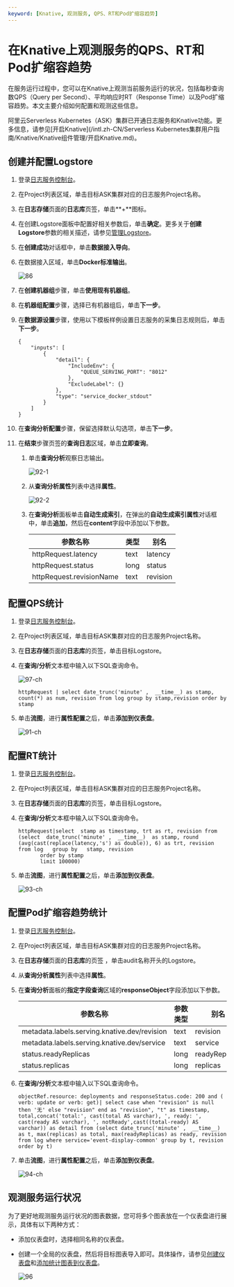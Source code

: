 ```yaml
---
keyword: [Knative, 观测服务, QPS、RT和Pod扩缩容趋势]
---
```


# 在Knative上观测服务的QPS、RT和Pod扩缩容趋势

在服务运行过程中，您可以在Knative上观测当前服务运行的状况，包括每秒查询数QPS（Query per Second）、平均响应时RT（Response Time）以及Pod扩缩容趋势。本文主要介绍如何配置和观测这些信息。

阿里云Serverless Kubernetes（ASK）集群已开通日志服务和Knative功能。更多信息，请参见[开启Knative](/intl.zh-CN/Serverless Kubernetes集群用户指南/Knative/Knative组件管理/开启Knative.md)。

## 创建并配置Logstore

1.  登录[日志服务控制台](https://sls.console.aliyun.com)。

2.  在Project列表区域，单击目标ASK集群对应的日志服务Project名称。

3.  在**日志存储**页面的**日志库**页签，单击**+**图标。

4.  在创建Logstore面板中配置好相关参数后，单击**确定**。更多关于**创建Logstore**参数的相关描述，请参见[管理Logstore](/intl.zh-CN/数据采集/准备工作/管理Logstore.md)。

5.  在**创建成功**对话框中，单击**数据接入导向**。

6.  在数据接入区域，单击**Docker标准输出**。

    ![86](https://static-aliyun-doc.oss-accelerate.aliyuncs.com/assets/img/zh-CN/4874619061/p205975.png)

7.  在**创建机器组**步骤，单击**使用现有机器组**。

8.  在**机器组配置**步骤，选择已有机器组后，单击**下一步**。

9.  在**数据源设置**步骤，使用以下模板样例设置日志服务的采集日志规则后，单击**下一步**。

    ```
    {
        "inputs": [
            {
                "detail": {
                    "IncludeEnv": {
                        "QUEUE_SERVING_PORT": "8012"
                    },
                    "ExcludeLabel": {}
                },
                "type": "service_docker_stdout"
            }
        ]
    }
    ```

10. 在**查询分析配置**步骤，保留选择默认勾选项，单击**下一步**。

11. 在**结束**步骤页签的**查询日志**区域，单击**立即查询**。

    1.  单击**查询分析**观察日志输出。

        ![92-1](https://static-aliyun-doc.oss-accelerate.aliyuncs.com/assets/img/zh-CN/4874619061/p206185.png)

    2.  从**查询分析属性**列表中选择**属性**。

        ![92-2](https://static-aliyun-doc.oss-accelerate.aliyuncs.com/assets/img/zh-CN/4874619061/p206189.png)

    3.  在**查询分析**面板单击**自动生成索引**，在弹出的**自动生成索引属性**对话框中，单击**追加**，然后在**content**字段中添加以下参数。

        |参数名称|类型|别名|
        |----|--|--|
        |httpRequest.latency|text|latency|
        |httpRequest.status|long|status|
        |httpRequest.revisionName|text|revision|


## 配置QPS统计

1.  登录[日志服务控制台](https://sls.console.aliyun.com)。

2.  在Project列表区域，单击目标ASK集群对应的日志服务Project名称。

3.  在**日志存储**页面的**日志库**的页签，单击目标Logstore。

4.  在**查询/分析**文本框中输入以下SQL查询命令。

    ![97-ch](https://static-aliyun-doc.oss-accelerate.aliyuncs.com/assets/img/zh-CN/4676329061/p207338.png)

    ```
    httpRequest | select date_trunc('minute' ,  __time__) as stamp, count(*) as num, revision from log group by stamp,revision order by stamp
    ```

5.  单击**流图**，进行**属性配置**之后，单击**添加到仪表盘**。

    ![91-ch](https://static-aliyun-doc.oss-accelerate.aliyuncs.com/assets/img/zh-CN/4874619061/p206816.png)


## 配置RT统计

1.  登录[日志服务控制台](https://sls.console.aliyun.com)。

2.  在Project列表区域，单击目标ASK集群对应的日志服务Project名称。

3.  在**日志存储**页面的**日志库**的页签，单击目标Logstore。

4.  在**查询/分析**文本框中输入以下SQL查询命令。

    ```
    httpRequest|select  stamp as timestamp, trt as rt, revision from (select  date_trunc('minute' ,  __time__)  as stamp, round (avg(cast(replace(latency,'s') as double)), 6) as trt, revision   from log   group by   stamp, revision
           order by stamp 
           limit 100000)
    ```

5.  单击**流图**，进行**属性配置**之后，单击**添加到仪表盘**。

    ![93-ch](https://static-aliyun-doc.oss-accelerate.aliyuncs.com/assets/img/zh-CN/4874619061/p206866.png)


## 配置Pod扩缩容趋势统计

1.  登录[日志服务控制台](https://sls.console.aliyun.com)。

2.  在Project列表区域，单击目标ASK集群对应的日志服务Project名称。

3.  在**日志存储**页面的**日志库**的页签 ，单击audit名称开头的Logstore。

4.  从**查询分析属性**列表中选择**属性**。

5.  在**查询分析**面板的**指定字段查询**区域的**responseObject**字段添加以下参数。

    |参数名称|参数类型|别名|
    |----|----|--|
    |metadata.labels.serving.knative.dev/revision|text|revision|
    |metadata.labels.serving.knative.dev/service|text|service|
    |status.readyReplicas|long|readyReplicas|
    |status.replicas|long|replicas|

6.  在**查询/分析**文本框中输入以下SQL查询命令。

    ```
    objectRef.resource: deployments and responseStatus.code: 200 and ( verb: update or verb: get)| select case when "revision" is null then '无' else "revision" end as "revision", "t" as timestamp, total,concat('total:', cast(total AS varchar), ', ready: ', cast(ready AS varchar), ', notReady',cast((total-ready) AS varchar)) as detail from (select date_trunc('minute' ,  __time__) as t, max(replicas) as total, max(readyReplicas) as ready, revision from log where service='event-display-common' group by t, revision order by t)
    ```

7.  单击**流图**，进行**属性配置**之后，单击**添加到仪表盘**。

    ![94-ch](https://static-aliyun-doc.oss-accelerate.aliyuncs.com/assets/img/zh-CN/4874619061/p206950.png)


## 观测服务运行状况

为了更好地观测服务运行状况的图表数据，您可将多个图表放在一个仪表盘进行展示，具体有以下两种方式：

-   添加仪表盘时，选择相同名称的仪表盘。
-   创建一个全局的仪表盘，然后将目标图表导入即可。具体操作，请参见[创建仪表盘](/intl.zh-CN/可视化与告警/仪表盘/创建仪表盘.md)和[添加统计图表到仪表盘](/intl.zh-CN/可视化与告警/仪表盘/添加统计图表到仪表盘.md)。

    ![96](https://static-aliyun-doc.oss-accelerate.aliyuncs.com/assets/img/zh-CN/4874619061/p206990.png)


